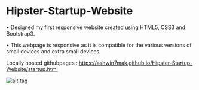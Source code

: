 # Hipster-Startup-Website

•	Designed my first responsive website created using HTML5, CSS3 and Bootstrap3.

•	This webpage is responsive as it is compatible for the various versions of small devices and extra small devices.


Locally hosted githubpages : https://ashwin7mak.github.io/Hipster-Startup-Website/startup.html


![alt tag](https://s11.postimg.org/gttfm5koz/Hipster.png)
